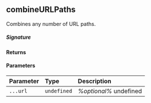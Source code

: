 ## combineURLPaths

Combines any number of URL paths.

##### Signature

#### Returns

#### Parameters


| Parameter	   | Type    | Description |
|:-------------|:---------------|:------------|
| `...url `    | `undefined` | _%optional%_ undefined |

